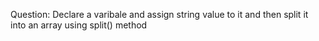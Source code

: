 Question: Declare a varibale and assign string value to it and then split it into an array using split() method
